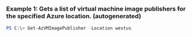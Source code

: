 ### Example 1: Gets a list of virtual machine image publishers for the specified Azure location. (autogenerated)
```powershell
PS C:\> Get-AzVMImagePublisher -Location westus
```

